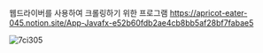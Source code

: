 

웹드라이버를 사용하여 크롤링하기 위한 프로그램
https://apricot-eater-045.notion.site/App-Javafx-e52b60fdb2ae4cb8bb5af28bf7fabae5



![7ci305](https://user-images.githubusercontent.com/115706921/221407483-bd74b77c-30c1-472e-983c-03ebafa54c0d.gif)


